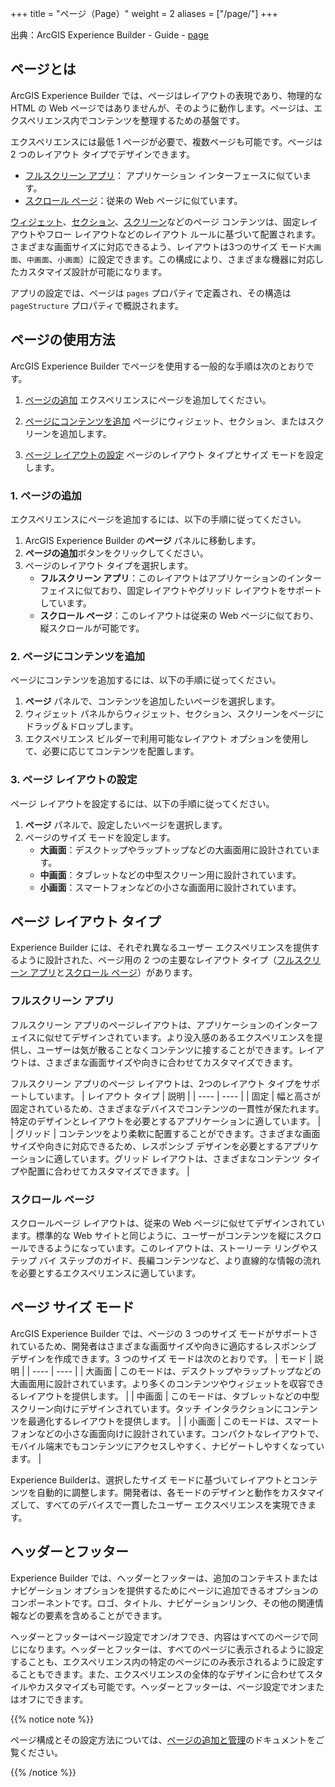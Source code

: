 +++
title = "ページ（Page）"
weight = 2
aliases = ["/page/"]
+++

出典：ArcGIS Experience Builder - Guide - [page](https://developers.arcgis.com/experience-builder/guide/core-concepts/page/)

## ページとは
ArcGIS Experience Builder では、ページはレイアウトの表現であり、物理的な HTML の Web ページではありませんが、そのように動作します。ページは、エクスペリエンス内でコンテンツを整理するための基盤です。

エクスペリエンスには最低 1 ページが必要で、複数ページも可能です。ページは 2 つのレイアウト タイプでデザインできます。

- [フルスクリーン アプリ](./#フルスクリーン-アプリ)： アプリケーション インターフェースに似ています。
- [スクロール ページ](./#スクロール-ページ)：従来の Web ページに似ています。

[ウィジェット](../widget)、[セクション](../section)、[スクリーン](../screen)などのページ コンテンツは、固定レイアウトやフロー レイアウトなどのレイアウト ルールに基づいて配置されます。さまざまな画面サイズに対応できるよう、レイアウトは3つのサイズ モード`大画面`、`中画面`、`小画面`）に設定できます。この構成により、さまざまな機器に対応したカスタマイズ設計が可能になります。

アプリの設定では、ページは `pages` プロパティで定義され、その構造は `pageStructure` プロパティで概説されます。

## ページの使用方法
ArcGIS Experience Builder でページを使用する一般的な手順は次のとおりです。

1. [ページの追加](./#1-ページの追加)
エクスペリエンスにページを追加してください。

2. [ページにコンテンツを追加](./#2-ページにコンテンツを追加)
ページにウィジェット、セクション、またはスクリーンを追加します。

3. [ページ レイアウトの設定](./#3-ページ-レイアウトの設定)
ページのレイアウト タイプとサイズ モードを設定します。

### 1. ページの追加
エクスペリエンスにページを追加するには、以下の手順に従ってください。
1. ArcGIS Experience Builder の**ページ** パネルに移動します。
2. **ページの追加**ボタンをクリックしてください。
3. ページのレイアウト タイプを選択します。
    - **フルスクリーン アプリ**：このレイアウトはアプリケーションのインターフェイスに似ており、固定レイアウトやグリッド レイアウトをサポートしています。
    - **スクロール ページ**：このレイアウトは従来の Web ページに似ており、縦スクロールが可能です。

### 2. ページにコンテンツを追加
ページにコンテンツを追加するには、以下の手順に従ってください。
1. **ページ** パネルで、コンテンツを追加したいページを選択します。
2. ウィジェット パネルからウィジェット、セクション、スクリーンをページにドラッグ＆ドロップします。
3. エクスペリエンス ビルダーで利用可能なレイアウト オプションを使用して、必要に応じてコンテンツを配置します。

### 3. ページ レイアウトの設定
ページ レイアウトを設定するには、以下の手順に従ってください。
1. **ページ** パネルで、設定したいページを選択します。
2. ページのサイズ モードを設定します。
    - **大画面**：デスクトップやラップトップなどの大画面用に設計されています。
    - **中画面**：タブレットなどの中型スクリーン用に設計されています。
    - **小画面**：スマートフォンなどの小さな画面用に設計されています。

## ページ レイアウト タイプ
Experience Builder には、それぞれ異なるユーザー エクスペリエンスを提供するように設計された、ページ用の 2 つの主要なレイアウト タイプ（[フルスクリーン アプリ](./#フルスクリーン-アプリ)と[スクロール ページ](./#スクロール-ページ)）があります。

### フルスクリーン アプリ
フルスクリーン アプリのページレイアウトは、アプリケーションのインターフェイスに似せてデザインされています。より没入感のあるエクスペリエンスを提供し、ユーザーは気が散ることなくコンテンツに接することができます。レイアウトは、さまざまな画面サイズや向きに合わせてカスタマイズできます。

フルスクリーン アプリのページ レイアウトは、2つのレイアウト タイプをサポートしています。
|  レイアウト タイプ  |  説明  |
| ---- | ---- |
|  固定  |  幅と高さが固定されているため、さまざまなデバイスでコンテンツの一貫性が保たれます。特定のデザインとレイアウトを必要とするアプリケーションに適しています。  |
|  グリッド   |  コンテンツをより柔軟に配置することができます。さまざまな画面サイズや向きに対応できるため、レスポンシブ デザインを必要とするアプリケーションに適しています。グリッド レイアウトは、さまざまなコンテンツ タイプや配置に合わせてカスタマイズできます。  |

### スクロール ページ
スクロールページ レイアウトは、従来の Web ページに似せてデザインされています。標準的な Web サイトと同じように、ユーザーがコンテンツを縦にスクロールできるようになっています。このレイアウトは、ストーリーテ リングやステップ バイ ステップのガイド、長編コンテンツなど、より直線的な情報の流れを必要とするエクスペリエンスに適しています。

## ページ サイズ モード
ArcGIS Experience Builder では、ページの 3 つのサイズ モードがサポートされているため、開発者はさまざまな画面サイズや向きに適応するレスポンシブ デザインを作成できます。3 つのサイズ モードは次のとおりです。
|  モード  |  説明  |
| ---- | ---- |
|  大画面  |  このモードは、デスクトップやラップトップなどの大画面用に設計されています。より多くのコンテンツやウィジェットを収容できるレイアウトを提供します。  |
|  中画面  |  このモードは、タブレットなどの中型スクリーン向けにデザインされています。タッチ インタラクションにコンテンツを最適化するレイアウトを提供します。  |
|  小画面  |  このモードは、スマートフォンなどの小さな画面向けに設計されています。コンパクトなレイアウトで、モバイル端末でもコンテンツにアクセスしやすく、ナビゲートしやすくなっています。  |

Experience Builderは、選択したサイズ モードに基づいてレイアウトとコンテンツを自動的に調整します。開発者は、各モードのデザインと動作をカスタマイズして、すべてのデバイスで一貫したユーザー エクスペリエンスを実現できます。

## ヘッダーとフッター
Experience Builder では、ヘッダーとフッターは、追加のコンテキストまたはナビゲーション オプションを提供するためにページに追加できるオプションのコンポーネントです。ロゴ、タイトル、ナビゲーションリンク、その他の関連情報などの要素を含めることができます。

ヘッダーとフッターはページ設定でオン/オフでき、内容はすべてのページで同じになります。ヘッダーとフッターは、すべてのページに表示されるように設定することも、エクスペリエンス内の特定のページにのみ表示されるように設定することもできます。また、エクスペリエンスの全体的なデザインに合わせてスタイルやカスタマイズも可能です。ヘッダーとフッターは、ページ設定でオンまたはオフにできます。

{{% notice note %}}

ページ構成とその設定方法については、[ページの追加と管理](https://doc.arcgis.com/ja/experience-builder/latest/build-apps/add-a-page.htm)のドキュメントをご覧ください。

{{% /notice %}}